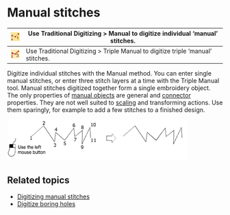 # Manual stitches

| ![Manual.png](assets/Manual.png)             | Use Traditional Digitizing > Manual to digitize individual ‘manual’ stitches.    |
| -------------------------------------------- | -------------------------------------------------------------------------------- |
| ![TripleManual.png](assets/TripleManual.png) | Use Traditional Digitizing > Triple Manual to digitize triple ‘manual’ stitches. |

Digitize individual stitches with the Manual method. You can enter single manual stitches, or enter three stitch layers at a time with the Triple Manual tool. Manual stitches digitized together form a single embroidery object. The only properties of [manual objects](../../glossary/glossary) are general and [connector](../../glossary/glossary) properties. They are not well suited to [scaling](../../glossary/glossary#scaling) and transforming actions. Use them sparingly, for example to add a few stitches to a finished design.

![summary_-_edit00159.png](assets/summary_-_edit00159.png)

## Related topics

- [Digitizing manual stitches](../../Modifying/functions/Digitizing_manual_stitches)
- [Digitize boring holes](../../Applied/mixed/Digitize_boring_holes)
